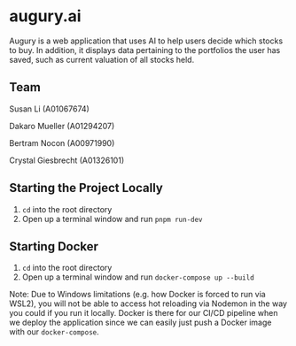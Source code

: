 # augury.ai
Augury is a web application that uses AI to help users decide which stocks to buy. In addition, it displays data pertaining to the portfolios the user has saved, such as current valuation of all stocks held.

## Team
Susan Li (A01067674)

Dakaro Mueller (A01294207)

Bertram Nocon (A00971990)

Crystal Giesbrecht (A01326101)

## Starting the Project Locally
1. `cd` into the root directory
2. Open up a terminal window and run `pnpm run-dev`

## Starting Docker
1. `cd` into the root directory
2. Open up a terminal window and run `docker-compose up --build`

Note: Due to Windows limitations (e.g. how Docker is forced to run via WSL2), you will not be able to access hot reloading via Nodemon in the way you could if you run it locally. Docker is there for our CI/CD pipeline when we deploy the application since we can easily just push a Docker image with our `docker-compose`.
